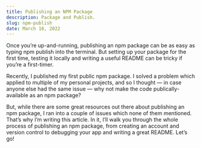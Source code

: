 ```yaml
---
title: Publishing an NPM Package
description: Package and Publish.
slug: npm-publish
date: March 18, 2022
---
```


Once you’re up-and-running, publishing an npm package can be as easy as typing npm publish into the terminal. But setting up your package for the first time, testing it locally and writing a useful README can be tricky if you’re a first-timer.

Recently, I published my first public npm package. I solved a problem which applied to multiple of my personal projects, and so I thought — in case anyone else had the same issue — why not make the code publically-available as an npm package?

But, while there are some great resources out there about publishing an npm package, I ran into a couple of issues which none of them mentioned. That’s why I’m writing this article. In it, I’ll walk you through the whole process of publishing an npm package, from creating an account and version control to debugging your app and writing a great README. Let’s go!
